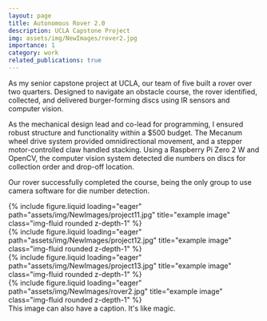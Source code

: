 ```yaml
---
layout: page
title: Autonomous Rover 2.0
description: UCLA Capstone Project
img: assets/img/NewImages/rover2.jpg
importance: 1
category: work
related_publications: true
---
```


As my senior capstone project at UCLA, our team of five built a rover over two quarters. Designed to navigate an obstacle course, the rover identified, collected, and delivered burger-forming discs using IR sensors and computer vision. 

As the mechanical design lead and co-lead for programming, I ensured robust structure and functionality within a $500 budget. The Mecanum wheel drive system provided omnidirectional movement, and a stepper motor-controlled claw handled stacking. Using a Raspberry Pi Zero 2 W and OpenCV, the computer vision system detected die numbers on discs for collection order and drop-off location. 

 Our rover successfully completed the course, being the only group to use camera software for die number detection.
<div class="row">
    <div class="col-sm mt-3 mt-md-0">
        {% include figure.liquid loading="eager" path="assets/img/NewImages/project11.jpg" title="example image" class="img-fluid rounded z-depth-1" %}
    </div>
    <div class="col-sm mt-3 mt-md-0">
        {% include figure.liquid loading="eager" path="assets/img/NewImages/project12.jpg" title="example image" class="img-fluid rounded z-depth-1" %}
    </div>
    <div class="col-sm mt-3 mt-md-0">
        {% include figure.liquid loading="eager" path="assets/img/NewImages/project13.jpg" title="example image" class="img-fluid rounded z-depth-1" %}
    </div>
</div>
<div class="caption">
</div>
<div class="row">
    <div class="col-sm mt-3 mt-md-0">
        {% include figure.liquid loading="eager" path="assets/img/NewImages/rover2.jpg" title="example image" class="img-fluid rounded z-depth-1" %}
    </div>
</div>
<div class="caption">
    This image can also have a caption. It's like magic.
</div>

